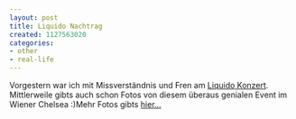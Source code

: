 ```yaml
---
layout: post
title: Liquido Nachtrag
created: 1127563020
categories:
- other
- real-life
---
```

Vorgestern war ich mit Missverständnis und Fren am <a href="http://www.liquido.de/">Liquido Konzert</a>. Mittlerweile gibts auch schon Fotos von diesem überaus genialen Event im Wiener Chelsea :)Mehr Fotos gibts <a href="http://www.planethaserl.at/gallery/Liquido">hier...</a>
